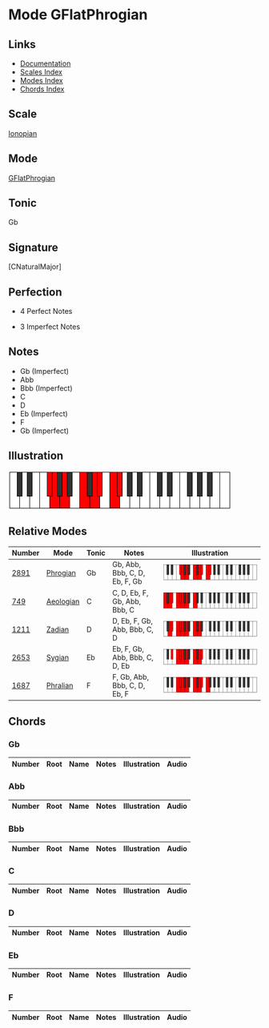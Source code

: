 # Mode GFlatPhrogian

## Links

- [Documentation](index.md)
- [Scales Index](Scales.md)
- [Modes Index](Modes.md)
- [Chords Index](Chords.md)

## Scale

[Ionopian](ScaleIonopian.md)

## Mode

[GFlatPhrogian](ModeGFlatPhrogian.md)

## Tonic

Gb

## Signature

[CNaturalMajor]

## Perfection

 - 4 Perfect Notes

 - 3 Imperfect Notes

## Notes

- Gb (Imperfect)
- Abb
- Bbb (Imperfect)
- C
- D
- Eb (Imperfect)
- F
- Gb (Imperfect)

## Illustration

![GFlatPhrogian](ModeGFlatPhrogian.png)

## Relative Modes

| Number | Mode | Tonic | Notes | Illustration |
|--------|------|-------|-------|--------------|
| [2891](https://ianring.com/musictheory/scales/2891) | [Phrogian](ModePhrogian.md) | Gb | Gb, Abb, Bbb, C, D, Eb, F, Gb | ![GFlatPhrogian](ModeGFlatPhrogian.png) |
| [749](https://ianring.com/musictheory/scales/749) | [Aeologian](ModeAeologian.md) | C | C, D, Eb, F, Gb, Abb, Bbb, C | ![CNaturalAeologian](ModeCNaturalAeologian.png) |
| [1211](https://ianring.com/musictheory/scales/1211) | [Zadian](ModeZadian.md) | D | D, Eb, F, Gb, Abb, Bbb, C, D | ![DNaturalZadian](ModeDNaturalZadian.png) |
| [2653](https://ianring.com/musictheory/scales/2653) | [Sygian](ModeSygian.md) | Eb | Eb, F, Gb, Abb, Bbb, C, D, Eb | ![EFlatSygian](ModeEFlatSygian.png) |
| [1687](https://ianring.com/musictheory/scales/1687) | [Phralian](ModePhralian.md) | F | F, Gb, Abb, Bbb, C, D, Eb, F | ![FNaturalPhralian](ModeFNaturalPhralian.png) |

## Chords

### Gb

| Number | Root | Name | Notes | Illustration | Audio |
|--------|------|------|-------|--------------|-------|

### Abb

| Number | Root | Name | Notes | Illustration | Audio |
|--------|------|------|-------|--------------|-------|

### Bbb

| Number | Root | Name | Notes | Illustration | Audio |
|--------|------|------|-------|--------------|-------|

### C

| Number | Root | Name | Notes | Illustration | Audio |
|--------|------|------|-------|--------------|-------|

### D

| Number | Root | Name | Notes | Illustration | Audio |
|--------|------|------|-------|--------------|-------|

### Eb

| Number | Root | Name | Notes | Illustration | Audio |
|--------|------|------|-------|--------------|-------|

### F

| Number | Root | Name | Notes | Illustration | Audio |
|--------|------|------|-------|--------------|-------|


